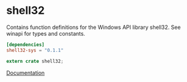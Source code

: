 # shell32 #
Contains function definitions for the Windows API library shell32. See winapi for types and constants.

```toml
[dependencies]
shell32-sys = "0.1.1"
```

```rust
extern crate shell32;
```

[Documentation](https://retep998.github.io/doc/shell32/)
